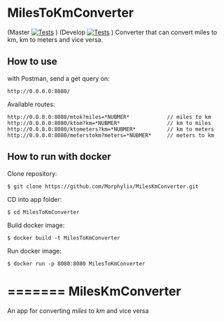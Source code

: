 # MilesToKmConverter
(Master 
[![Tests](https://github.com/Morphylix/MilesKmConverter/actions/workflows/gradle-tests.yml/badge.svg?branch=master)](https://github.com/Morphylix/MilesKmConverter/actions/workflows/gradle-tests.yml) )
(Develop
[![Tests](https://github.com/Morphylix/MilesKmConverter/actions/workflows/gradle-tests.yml/badge.svg?branch=develop)](https://github.com/Morphylix/MilesKmConverter/actions/workflows/gradle-tests.yml) )
Converter that can convert miles to km, km to meters and vice versa.

## How to use

with Postman, send a get query on:
``` 
http://0.0.0.0:8080/ 
```
Available routes:
```
http://0.0.0.0:8080/mtok?miles=*NUBMER*            // miles to km
http://0.0.0.0:8080/ktom?km=*NUBMER*               // km to miles
http://0.0.0.0:8080/ktometers?km=*NUBMER*          // km to meters
http://0.0.0.0:8080/meterstokm?meters=*NUBMER*     // meters to km
```
## How to run with docker
Clone repository:
``` console
$ git clone https://github.com/Morphylix/MilesKmConverter.git
```
CD into app folder:
``` console
$ cd MilesToKmConverter
```
Build docker image:
``` console
$ docker build -t MilesToKmConverter
```
Run docker image:
``` console
$ docker run -p 8080:8080 MilesToKmConverter
```
=======
MilesKmConverter
===============================
An app for converting *_miles_* to *_km_* and vice versa
